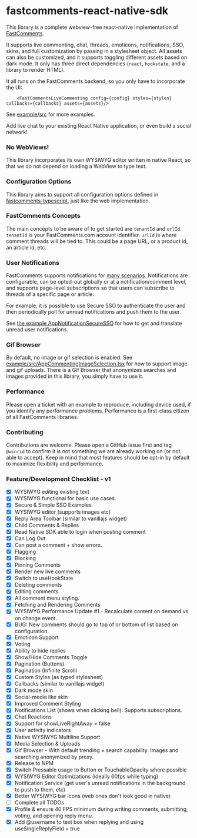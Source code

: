 # fastcomments-react-native-sdk

This library is a complete webview-free react-native implementation of [FastComments](https://fastcomments.com).

It supports live commenting, chat, threads, emoticons, notifications, SSO, skins, and full customization by passing in a stylesheet object. All assets
can also be customized, and it supports toggling different assets based on dark mode. It only has three direct dependencies (`react`, `hookstate`, and a library to render HTML).

It all runs on the FastComments backend, so you only have to incorporate the UI:

```tsx
    <FastCommentsLiveCommenting config={config} styles={styles} callbacks={callbacks} assets={assets}/>
```

See [example/src](./example/src) for more examples.

Add live chat to your existing React Native application, or even build a social network!

### No WebViews!

This library incorporates its own WYSIWYG editor written in native React, so that we do not depend on loading a WebView to type text.

### Configuration Options

This library aims to support all configuration options defined in [fastcomments-typescript](https://github.com/FastComments/fastcomments-typescript/blob/main/src/fast-comments-comment-widget-config.ts), just like the web implementation.

### FastComments Concepts

The main concepts to be aware of to get started are `tenantId` and `urlId`. `tenantId` is your FastComments.com account identifier. `urlId` is where comment threads
will be tied to. This could be a page URL, or a product id, an article id, etc.

### User Notifications

FastComments supports notifications for [many scenarios](https://docs.fastcomments.com/guide-notifications.html). Notifications are configurable,
can be opted-out globally or at a notification/comment level, and supports page-level subscriptions so that users can subscribe to threads of a
specific page or article.

For example, it is possible to use Secure SSO to authenticate the user and then periodically poll for unread notifications and push them to the user.

See [the example AppNotificationSecureSSO](./example/src/AppNotificationsSecureSSO.tsx) for how to get and translate unread user notifications.

### Gif Browser

By default, no image or gif selection is enabled. See [example/src/AppCommentingImageSelection.tsx](./example/src/AppCommentingImageSelection.tsx) for how
to support image and gif uploads. There is a Gif Browser that anonymizes searches and images provided in this library, you simply have to use it.

### Performance

Please open a ticket with an example to reproduce, including device used, if you identify any performance problems. Performance is a first-class citizen
of all FastComments libraries.

### Contributing

Contributions are welcome. Please open a GitHub issue first and tag `@winrid` to confirm it is not something we are already working on (or not able to accept).
Keep in mind that most features should be opt-in by default to maximize flexibility and performance.

### Feature/Development Checklist - v1

- [x] WYSIWYG editing existing text
- [x] WYSIWYG functional for basic use cases.
- [x] Secure & Simple SSO Examples
- [x] WYSIWYG editor (supports images etc)
- [x] Reply Area Toolbar (similar to vanillajs widget)
- [x] Child Comments & Replies
- [x] Read Native SDK able to login when posting comment
- [x] Can Log Out
- [x] Can post a comment + show errors.
- [x] Flagging
- [x] Blocking
- [x] Pinning Comments
- [x] Render new live comments
- [x] Switch to useHookState
- [x] Deleting comments
- [x] Editing comments
- [x] All comment menu styling.
- [x] Fetching and Rendering Comments
- [x] WYSIWYG Performance Update #1 - Recalculate content on demand vs on change event.
- [x] BUG: New comments should go to top of or bottom of list based on configuration.
- [x] Emoticon Support
- [x] Voting
- [x] Ability to hide replies
- [x] Show/Hide Comments Toggle
- [x] Pagination (Buttons)
- [x] Pagination (Infinite Scroll)
- [x] Custom Styles (as typed stylesheet)
- [x] Callbacks (similar to vanillajs widget)
- [x] Dark mode skin
- [x] Social-media like skin
- [x] Improved Comment Styling
- [x] Notifications List (shows when clicking bell). Supports subscriptions.
- [x] Chat Reactions
- [x] Support for showLiveRightAway = false
- [x] User activity indicators
- [x] Native WYSIWYG Multiline Support
- [x] Media Selection & Uploads
- [x] Gif Browser - With default trending + search capability. Images and searching anonymized by proxy.
- [x] Release to NPM
- [x] Switch Pressable usage to Button or TouchableOpacity where possible
- [x] WYSIWYG Editor Optimizations (ideally 60fps while typing)
- [x] Notification Service (get user's unread notifications in the background to push to them, etc)
- [x] Better WYSIWYG bar icons (web ones don't look good in native)
- [ ] Complete all TODOs
- [x] Profile & ensure 40 FPS minimum during writing comments, submitting, voting, and opening reply menu.
- [x] Add @username to text box when replying and using useSingleReplyField = true
